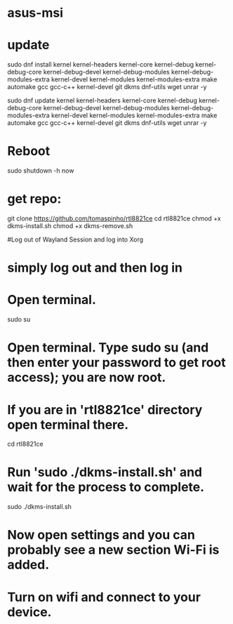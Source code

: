 # asus-msi
# update
sudo dnf install kernel kernel-headers kernel-core kernel-debug kernel-debug-core kernel-debug-devel kernel-debug-modules kernel-debug-modules-extra kernel-devel kernel-modules kernel-modules-extra make automake gcc gcc-c++ kernel-devel git dkms dnf-utils wget unrar -y

sudo dnf update kernel kernel-headers kernel-core kernel-debug kernel-debug-core kernel-debug-devel kernel-debug-modules kernel-debug-modules-extra kernel-devel kernel-modules kernel-modules-extra make automake gcc gcc-c++ kernel-devel git dkms dnf-utils wget unrar -y

# Reboot
sudo shutdown -h now

# get repo:
git clone https://github.com/tomaspinho/rtl8821ce
cd rtl8821ce
chmod +x dkms-install.sh
chmod +x dkms-remove.sh

#Log out of Wayland Session and log into Xorg
# simply log out and then log in
# Open terminal.
sudo su
# Open terminal. Type sudo su (and then enter your password to get root access); you are now root.


# If you are in 'rtl8821ce' directory open terminal there.
cd rtl8821ce

# Run 'sudo ./dkms-install.sh' and wait for the process to complete.
sudo ./dkms-install.sh

# Now open settings and you can probably see a new section Wi-Fi is added.
# Turn on wifi and connect to your device.
